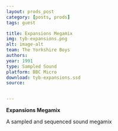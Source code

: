 ```yaml
---
layout: prods_post
category: [posts, prods]
tags: guest

title: Expansions Megamix
img: tyb-expansions.png
alt: image-alt
team: The Yorkshire Boys
authors: 
year: 1991
type: Sampled Sound
platform: BBC Micro
download: tyb-expansions.ssd
source: 


---
```


**Expansions Megamix**

A sampled and sequenced sound megamix
